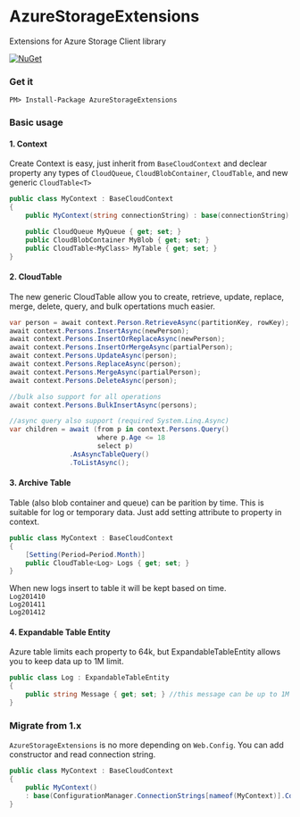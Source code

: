AzureStorageExtensions
======================

Extensions for Azure Storage Client library

[![NuGet](https://img.shields.io/nuget/v/AzureStorageExtensions.svg)](https://www.nuget.org/packages/AzureStorageExtensions)

### Get it
```
PM> Install-Package AzureStorageExtensions
```

### Basic usage

#### 1. Context
Create Context is easy, just inherit from `BaseCloudContext` and declear property any types of `CloudQueue`, `CloudBlobContainer`, `CloudTable`, and new generic `CloudTable<T>`
```csharp
public class MyContext : BaseCloudContext
{
    public MyContext(string connectionString) : base(connectionString) { }

    public CloudQueue MyQueue { get; set; }
    public CloudBlobContainer MyBlob { get; set; }
    public CloudTable<MyClass> MyTable { get; set; }
}
```

#### 2. CloudTable<T>
The new generic CloudTable allow you to create, retrieve, update, replace, merge, delete, query, and bulk opertations much easier.

```csharp
var person = await context.Person.RetrieveAsync(partitionKey, rowKey);
await context.Persons.InsertAsync(newPerson);
await context.Persons.InsertOrReplaceAsync(newPerson);
await context.Persons.InsertOrMergeAsync(partialPerson);
await context.Persons.UpdateAsync(person);
await context.Persons.ReplaceAsync(person);
await context.Persons.MergeAsync(partialPerson);
await context.Persons.DeleteAsync(person);

//bulk also support for all operations
await context.Persons.BulkInsertAsync(persons);

//async query also support (required System.Linq.Async)
var children = await (from p in context.Persons.Query()
                      where p.Age <= 18
                      select p)
               .AsAsyncTableQuery()
               .ToListAsync();
```

#### 3. Archive Table
Table (also blob container and queue) can be parition by time. This is suitable for log or temporary data. Just add setting attribute to property in context.

```csharp
public class MyContext : BaseCloudContext
{
    [Setting(Period=Period.Month)]
    public CloudTable<Log> Logs { get; set; }
}
```
When new logs insert to table it will be kept based on time.  
`Log201410`  
`Log201411`  
`Log201412`  

#### 4. Expandable Table Entity
Azure table limits each property to 64k, but ExpandableTableEntity allows you to keep data up to 1M limit.

```csharp
public class Log : ExpandableTableEntity 
{
    public string Message { get; set; } //this message can be up to 1M
}
```

### Migrate from 1.x

`AzureStorageExtensions` is no more depending on `Web.Config`. You can add constructor and read connection string.

```csharp
public class MyContext : BaseCloudContext
{
    public MyContext() 
    : base(ConfigurationManager.ConnectionStrings[nameof(MyContext)].ConnectionString) { }
}
```